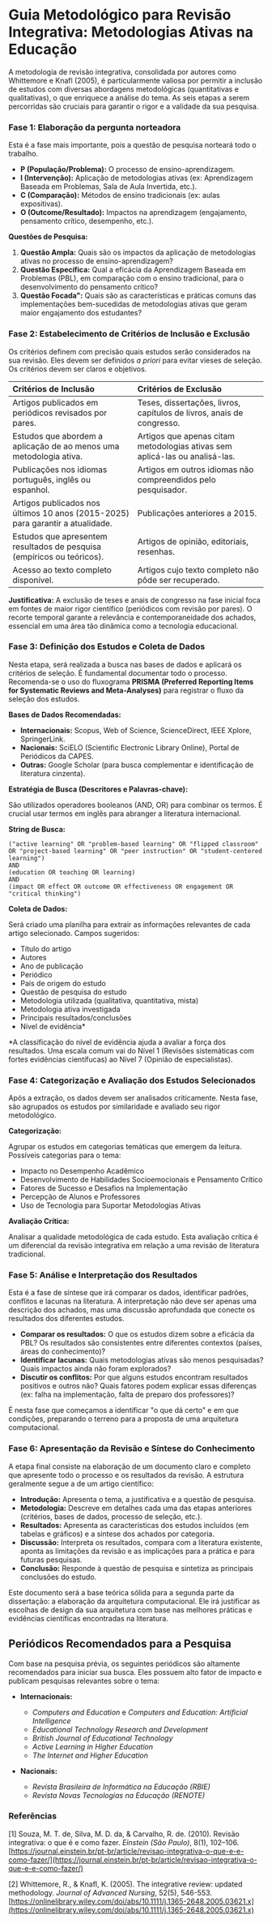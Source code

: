 # Guia Metodológico para Revisão Integrativa: Metodologias Ativas na Educação

A metodologia de revisão integrativa, consolidada por autores como Whittemore e Knafl (2005), é particularmente valiosa por permitir a inclusão de estudos com diversas abordagens metodológicas (quantitativas e qualitativas), o que enriquece a análise do tema. As seis etapas a serem percorridas são cruciais para garantir o rigor e a validade da sua pesquisa.



### Fase 1: Elaboração da pergunta norteadora
Esta é a fase mais importante, pois a questão de pesquisa norteará todo o trabalho.

- **P (População/Problema):** O processo de ensino-aprendizagem.
- **I (Intervenção):** Aplicação de metodologias ativas (ex: Aprendizagem Baseada em Problemas, Sala de Aula Invertida, etc.).
- **C (Comparação):** Métodos de ensino tradicionais (ex: aulas expositivas).
- **O (Outcome/Resultado):** Impactos na aprendizagem (engajamento, pensamento crítico, desempenho, etc.).

**Questões de Pesquisa:**

1.  **Questão Ampla:** Quais são os impactos da aplicação de metodologias ativas no processo de ensino-aprendizagem?
2.  **Questão Específica:** Qual a eficácia da Aprendizagem Baseada em Problemas (PBL), em comparação com o ensino tradicional, para o desenvolvimento do pensamento crítico?
3.  **Questão Focada":** Quais são as características e práticas comuns das implementações bem-sucedidas de metodologias ativas que geram maior engajamento dos estudantes?



### Fase 2: Estabelecimento de Critérios de Inclusão e Exclusão

Os critérios definem com precisão quais estudos serão considerados na sua revisão. Eles devem ser definidos *a priori* para evitar vieses de seleção. Os critérios devem ser claros e objetivos.

| Critérios de Inclusão | Critérios de Exclusão |
| :--- | :--- |
| Artigos publicados em periódicos revisados por pares. | Teses, dissertações, livros, capítulos de livros, anais de congresso. |
| Estudos que abordem a aplicação de ao menos uma metodologia ativa. | Artigos que apenas citam metodologias ativas sem aplicá-las ou analisá-las. |
| Publicações nos idiomas português, inglês ou espanhol. | Artigos em outros idiomas não compreendidos pelo pesquisador. |
| Artigos publicados nos últimos 10 anos (2015-2025) para garantir a atualidade. | Publicações anteriores a 2015. |
| Estudos que apresentem resultados de pesquisa (empíricos ou teóricos). | Artigos de opinião, editoriais, resenhas. |
| Acesso ao texto completo disponível. | Artigos cujo texto completo não pôde ser recuperado. |

**Justificativa:** A exclusão de teses e anais de congresso na fase inicial foca em fontes de maior rigor científico (periódicos com revisão por pares). O recorte temporal garante a relevância e contemporaneidade dos achados, essencial em uma área tão dinâmica como a tecnologia educacional.



### Fase 3: Definição dos Estudos e Coleta de Dados

Nesta etapa, será realizada a busca nas bases de dados e aplicará os critérios de seleção. É fundamental documentar todo o processo. Recomenda-se o uso do fluxograma **PRISMA (Preferred Reporting Items for Systematic Reviews and Meta-Analyses)** para registrar o fluxo da seleção dos estudos.

**Bases de Dados Recomendadas:**

- **Internacionais:** Scopus, Web of Science, ScienceDirect, IEEE Xplore, SpringerLink.
- **Nacionais:** SciELO (Scientific Electronic Library Online), Portal de Periódicos da CAPES.
- **Outras:** Google Scholar (para busca complementar e identificação de literatura cinzenta).

**Estratégia de Busca (Descritores e Palavras-chave):**

São utilizados operadores booleanos (AND, OR) para combinar os termos. É crucial usar termos em inglês para abranger a literatura internacional.

**String de Busca:**

```
("active learning" OR "problem-based learning" OR "flipped classroom" OR "project-based learning" OR "peer instruction" OR "student-centered learning") 
AND 
(education OR teaching OR learning) 
AND 
(impact OR effect OR outcome OR effectiveness OR engagement OR "critical thinking")
```

**Coleta de Dados:**

Será criado uma planilha para extrair as informações relevantes de cada artigo selecionado. Campos sugeridos:

- Título do artigo
- Autores
- Ano de publicação
- Periódico
- País de origem do estudo
- Questão de pesquisa do estudo
- Metodologia utilizada (qualitativa, quantitativa, mista)
- Metodologia ativa investigada
- Principais resultados/conclusões
- Nível de evidência*

*A classificação do nível de evidência ajuda a avaliar a força dos resultados. Uma escala comum vai do Nível 1 (Revisões sistemáticas com fortes evidências científucas) ao Nível 7 (Opinião de especialistas).



### Fase 4: Categorização e Avaliação dos Estudos Selecionados

Após a extração, os dados devem ser analisados criticamente. Nesta fase, são agrupados os estudos por similaridade e avaliado seu rigor metodológico.

**Categorização:**

Agrupar os estudos em categorias temáticas que emergem da leitura. Possíveis categorias para o tema:

- Impacto no Desempenho Acadêmico
- Desenvolvimento de Habilidades Socioemocionais e Pensamento Crítico
- Fatores de Sucesso e Desafios na Implementação
- Percepção de Alunos e Professores
- Uso de Tecnologia para Suportar Metodologias Ativas

**Avaliação Crítica:**

Analisar a qualidade metodológica de cada estudo. Esta avaliação crítica é um diferencial da revisão integrativa em relação a uma revisão de literatura tradicional.



### Fase 5: Análise e Interpretação dos Resultados

Esta é a fase de síntese que irá comparar os dados, identificar padrões, conflitos e lacunas na literatura. A interpretação não deve ser apenas uma descrição dos achados, mas uma discussão aprofundada que conecte os resultados dos diferentes estudos.

- **Comparar os resultados:** O que os estudos dizem sobre a eficácia da PBL? Os resultados são consistentes entre diferentes contextos (países, áreas do conhecimento)?
- **Identificar lacunas:** Quais metodologias ativas são menos pesquisadas? Quais impactos ainda não foram explorados?
- **Discutir os conflitos:** Por que alguns estudos encontram resultados positivos e outros não? Quais fatores podem explicar essas diferenças (ex: falha na implementação, falta de preparo dos professores)?

É nesta fase que começamos a identificar "o que dá certo" e em que condições, preparando o terreno para a proposta de uma arquitetura computacional.



### Fase 6: Apresentação da Revisão e Síntese do Conhecimento

A etapa final consiste na elaboração de um documento claro e completo que apresente todo o processo e os resultados da revisão. A estrutura geralmente segue a de um artigo científico:

- **Introdução:** Apresenta o tema, a justificativa e a questão de pesquisa.
- **Metodologia:** Descreve em detalhes cada uma das etapas anteriores (critérios, bases de dados, processo de seleção, etc.).
- **Resultados:** Apresenta as características dos estudos incluídos (em tabelas e gráficos) e a síntese dos achados por categoria.
- **Discussão:** Interpreta os resultados, compara com a literatura existente, aponta as limitações da revisão e as implicações para a prática e para futuras pesquisas.
- **Conclusão:** Responde à questão de pesquisa e sintetiza as principais conclusões do estudo.

Este documento será a base teórica sólida para a segunda parte da dissertação: a elaboração da arquitetura computacional. Ele irá justificar as escolhas de design da sua arquitetura com base nas melhores práticas e evidências científicas encontradas na literatura.

## Periódicos Recomendados para a Pesquisa

Com base na pesquisa prévia, os seguintes periódicos são altamente recomendados para iniciar sua busca. Eles possuem alto fator de impacto e publicam pesquisas relevantes sobre o tema:

- **Internacionais:**
  - *Computers and Education* e *Computers and Education: Artificial Intelligence*
  - *Educational Technology Research and Development*
  - *British Journal of Educational Technology*
  - *Active Learning in Higher Education*
  - *The Internet and Higher Education*

- **Nacionais:**
  - *Revista Brasileira de Informática na Educação (RBIE)*
  - *Revista Novas Tecnologias na Educação (RENOTE)*

### Referências

[1] Souza, M. T. de, Silva, M. D. da, & Carvalho, R. de. (2010). Revisão integrativa: o que é e como fazer. *Einstein (São Paulo)*, 8(1), 102–106. [https://journal.einstein.br/pt-br/article/revisao-integrativa-o-que-e-e-como-fazer/](https://journal.einstein.br/pt-br/article/revisao-integrativa-o-que-e-e-como-fazer/)

[2] Whittemore, R., & Knafl, K. (2005). The integrative review: updated methodology. *Journal of Advanced Nursing*, 52(5), 546-553. [https://onlinelibrary.wiley.com/doi/abs/10.1111/j.1365-2648.2005.03621.x](https://onlinelibrary.wiley.com/doi/abs/10.1111/j.1365-2648.2005.03621.x)
